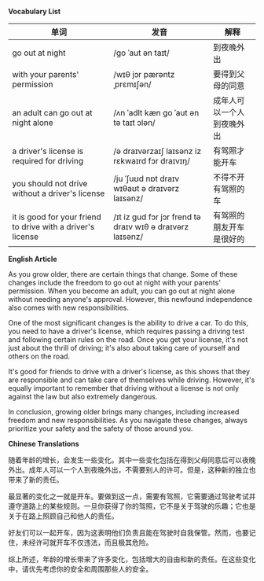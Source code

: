 **Vocabulary List**

| 单词 | 发音 | 解释 |
|------|------|------|
| go out at night | /go ˈaut ən taɪt/ | 到夜晚外出 |
| with your parents' permission | /wɪθ jɔr pærəntz ˌprɛmɪʃən/ | 要得到父母的同意 |
| an adult can go out at night alone | /ʌn ˈadlt kæn go ˈaut ən tə taɪt ɔlən/ | 成年人可以一个人到夜晚外出 |
| a driver's license is required for driving | /ə draɪvərzaɪʃ laɪsənz iz rɛkwaɪrd fɔr draɪvɪŋ/ | 有驾照才能开车 |
| you should not drive without a driver's license | /ju ˈʃuʊd nɒt draɪv wɪθaʊt ə draɪvərz laɪsənz/ | 不得不开有驾照的车 |
| it is good for your friend to drive with a driver's license | /ɪt iz gud fɔr jɔr frend tə draɪv wɪθ ə draɪvərz laɪsənz/ | 有驾照的朋友开车是很好的 |

**English Article**

As you grow older, there are certain things that change. Some of these changes include the freedom to go out at night with your parents' permission. When you become an adult, you can go out at night alone without needing anyone's approval. However, this newfound independence also comes with new responsibilities.

One of the most significant changes is the ability to drive a car. To do this, you need to have a driver's license, which requires passing a driving test and following certain rules on the road. Once you get your license, it's not just about the thrill of driving; it's also about taking care of yourself and others on the road.

It's good for friends to drive with a driver's license, as this shows that they are responsible and can take care of themselves while driving. However, it's equally important to remember that driving without a license is not only against the law but also extremely dangerous.

In conclusion, growing older brings many changes, including increased freedom and new responsibilities. As you navigate these changes, always prioritize your safety and the safety of those around you.

**Chinese Translations**

随着年龄的增长，会发生一些变化。其中一些变化包括在得到父母同意后可以夜晚外出。成年人可以一个人到夜晚外出，不需要别人的许可。但是，这种新的独立也带来了新的责任。

最显著的变化之一就是开车。要做到这一点，需要有驾照，它需要通过驾驶考试并遵守道路上的某些规则。一旦你获得了你的驾照，它不是关于驾驶的乐趣；它也是关于在路上照顾自己和他人的责任。

好友们可以一起开车，因为这表明他们负责且能在驾驶时自我保管。然而，也要记住，未经许可就开车不仅违法，而且极其危险。

综上所述，年龄的增长带来了许多变化，包括增大的自由和新的责任。在这些变化中，请优先考虑你的安全和周围那些人的安全。